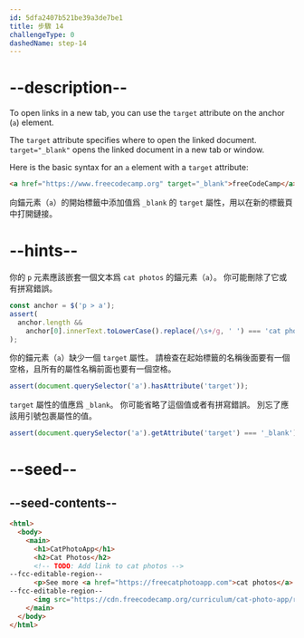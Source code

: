 ```yaml
---
id: 5dfa2407b521be39a3de7be1
title: 步驟 14
challengeType: 0
dashedName: step-14
---
```


# --description--

To open links in a new tab, you can use the `target` attribute on the anchor (`a`) element.

The `target` attribute specifies where to open the linked document. `target="_blank"` opens the linked document in a new tab or window.

Here is the basic syntax for an `a` element with a `target` attribute:

```html
<a href="https://www.freecodecamp.org" target="_blank">freeCodeCamp</a>
```

向錨元素（`a`）的開始標籤中添加值爲 `_blank` 的 `target` 屬性，用以在新的標籤頁中打開鏈接。

# --hints--

你的 `p` 元素應該嵌套一個文本爲 `cat photos` 的錨元素（`a`）。 你可能刪除了它或有拼寫錯誤。

```js
const anchor = $('p > a');
assert(
  anchor.length &&
    anchor[0].innerText.toLowerCase().replace(/\s+/g, ' ') === 'cat photos'
);
```

你的錨元素（`a`）缺少一個 `target` 屬性。 請檢查在起始標籤的名稱後面要有一個空格，且所有的屬性名稱前面也要有一個空格。

```js
assert(document.querySelector('a').hasAttribute('target'));
```

`target` 屬性的值應爲 `_blank`。 你可能省略了這個值或者有拼寫錯誤。 別忘了應該用引號包裹屬性的值。

```js
assert(document.querySelector('a').getAttribute('target') === '_blank');
```

# --seed--

## --seed-contents--

```html
<html>
  <body>
    <main>
      <h1>CatPhotoApp</h1>
      <h2>Cat Photos</h2>
      <!-- TODO: Add link to cat photos -->
--fcc-editable-region--
      <p>See more <a href="https://freecatphotoapp.com">cat photos</a> in our gallery.</p>
--fcc-editable-region--
      <img src="https://cdn.freecodecamp.org/curriculum/cat-photo-app/relaxing-cat.jpg" alt="A cute orange cat lying on its back.">
    </main>
  </body>
</html>
```

